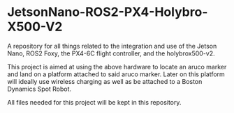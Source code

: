 # JetsonNano-ROS2-PX4-Holybro-X500-V2
A repository for all things related to the integration and use of the Jetson Nano, ROS2 Foxy, the PX4-6C flight controller, and the holybrox500-v2.

This project is aimed at using the above hardware to locate an aruco marker and land on a platform attached to said aruco marker. Later on this platform will ideally
use wireless charging as well as be attached to a Boston Dynamics Spot Robot.

All files needed for this project will be kept in this repository. 

